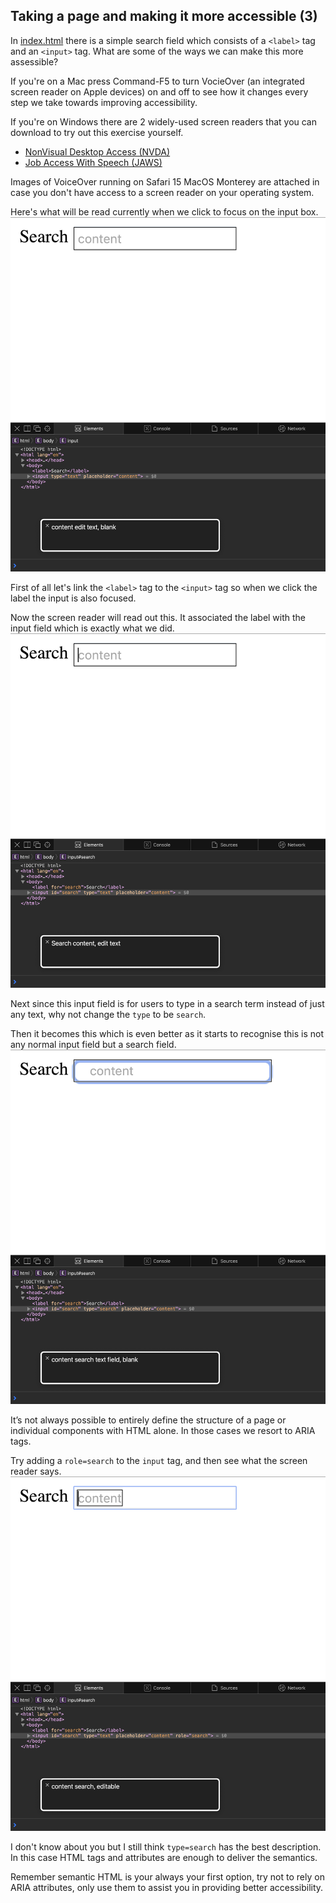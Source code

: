 ## Taking a page and making it more accessible (3)

In [index.html](index.html) there is a simple search field which consists of a `<label>` tag and an `<input>` tag. What are some of the ways we can make this more assessible?

If you're on a Mac press Command-F5 to turn VocieOver (an integrated screen reader on Apple devices) on and off to see how it changes every step we take towards improving accessibility.

If you're on Windows there are 2 widely-used screen readers that you can download to try out this exercise yourself.
* [NonVisual Desktop Access (NVDA)](https://www.nvaccess.org/)
* [Job Access With Speech (JAWS)](https://www.freedomscientific.com/Products/software/JAWS/)

Images of VoiceOver running on Safari 15 MacOS Monterey are attached in case you don't have access to a screen reader on your operating system.


Here's what will be read currently when we click to focus on the input box.
![](no_label.png)

First of all let's link the `<label>` tag to the `<input>` tag so when we click the label the input is also focused.

Now the screen reader will read out this. It associated the label with the input field which is exactly what we did.
![](type_text.png)

Next since this input field is for users to type in a search term instead of just any text, why not change the `type` to be `search`.

Then it becomes this which is even better as it starts to recognise this is not any normal input field but a search field.
![](type_search.png)

It’s not always possible to entirely define the structure of a page or individual components with HTML alone. In those cases we resort to ARIA tags.

Try adding a `role=search` to the `input` tag, and then see what the screen reader says.![](role_search.png)

I don't know about you but I still think `type=search` has the best description. In this case HTML tags and attributes are enough to deliver the semantics.

Remember semantic HTML is your always your first option, try not to rely on ARIA attributes, only use them to assist you in providing better accessibility.
